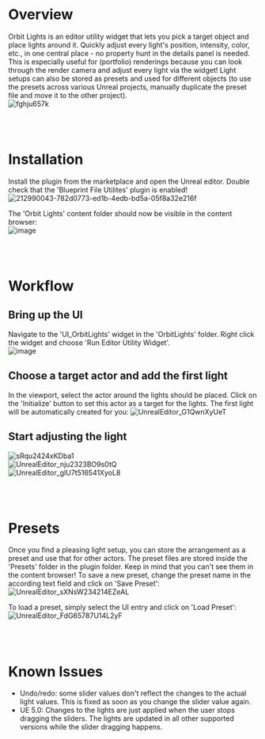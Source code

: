 # Overview
Orbit Lights is an editor utility widget that lets you pick a target object and place lights around it. Quickly adjust every light's position, intensity, color, etc., in one central place - no property hunt in the details panel is needed. This is especially useful for (portfolio) renderings because you can look through the render camera and adjust every light via the widget!
Light setups can also be stored as presets and used for different objects (to use the presets across various Unreal projects, manually duplicate the preset file and move it to the other project).<br>
![fghju657k](https://user-images.githubusercontent.com/63724445/213887822-c8e2c300-eee1-41ca-be38-e03259dece4a.jpg)

<br>
<br>

# Installation
Install the plugin from the marketplace and open the Unreal editor. 
Double check that the 'Blueprint File Utilites' plugin is enabled!
![212990043-782d0773-ed1b-4edb-bd5a-05f8a32e216f](https://user-images.githubusercontent.com/63724445/213887701-1571744f-063e-40ce-b6d8-b66035e77dc2.png)


The 'Orbit Lights' content folder should now be visible in the content browser: <br>
![image](https://user-images.githubusercontent.com/63724445/214223870-4c46d3d0-b391-4d98-bbe1-f95f0210e449.png)

<br>
<br>


# Workflow
## Bring up the UI
Navigate to the 'UI_OrbitLights' widget in the 'OrbitLights' folder. Right click the widget and choose 'Run Editor Utility Widget'. <br>
![image](https://user-images.githubusercontent.com/63724445/214224104-627c60f4-22fc-4f00-8b05-6b7681ddb517.png)

## Choose a target actor and add the first light
In the viewport, select the actor around the lights should be placed. Click on the 'Initialize' button to set this actor as a target for the lights. The first light will be automatically created for you:
![UnrealEditor_G1QwnXyUeT](https://user-images.githubusercontent.com/63724445/212994516-19772094-4a24-494a-a9ec-700266e09037.gif)

## Start adjusting the light
![sRqu2424xKDba1](https://user-images.githubusercontent.com/63724445/213887461-36158e25-096f-41ce-aa38-7465548da364.jpg) <br>
![UnrealEditor_nju2323BO9s0tQ](https://user-images.githubusercontent.com/63724445/213865345-4455e19c-1451-4e60-a8aa-e5751702c3e7.gif) <br>
![UnrealEditor_gIU7t516541XyoL8](https://user-images.githubusercontent.com/63724445/213865589-5f5582af-1931-4956-b3b0-df4b81f66b09.gif)<br>

<br>
<br>
  
# Presets
Once you find a pleasing light setup, you can store the arrangement as a preset and use that for other actors. The preset files are stored inside the 'Presets' folder in the plugin folder. Keep in mind that you can't see them in the content browser!
To save a new preset, change the preset name in the according text field and click on 'Save Preset': <br>
![UnrealEditor_sXNsW234214EZeAL](https://user-images.githubusercontent.com/63724445/213876360-a33292c2-5c1d-4162-bd4c-c201c9ba64f7.gif)  <br>

To load a preset, simply select the UI entry and click on 'Load Preset': <br>
![UnrealEditor_FdG65787U14L2yF](https://user-images.githubusercontent.com/63724445/213876427-581912d2-2e9c-47f9-8876-a150c3ef662e.gif) <br>

<br>
<br>

# Known Issues
- Undo/redo: some slider values don't reflect the changes to the actual light values. This is fixed as soon as you change the slider value again.
- UE 5.0: Changes to the lights are just applied when the user stops dragging the sliders. The lights are updated in all other supported versions while the slider dragging happens. 
